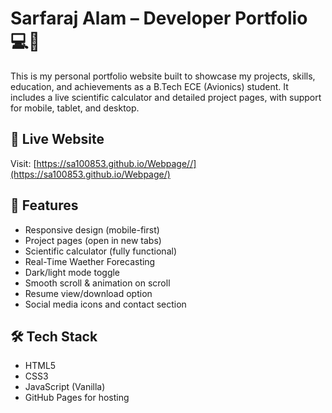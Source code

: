# Sarfaraj Alam – Developer Portfolio 💻🚀

This is my personal portfolio website built to showcase my projects, skills, education, and achievements as a B.Tech ECE (Avionics) student. It includes a live scientific calculator and detailed project pages, with support for mobile, tablet, and desktop.

## 🔗 Live Website
Visit: [https://sa100853.github.io/Webpage//](https://sa100853.github.io/Webpage/)

## 🧠 Features
- Responsive design (mobile-first)
- Project pages (open in new tabs)
- Scientific calculator (fully functional)
- Real-Time Waether Forecasting
- Dark/light mode toggle
- Smooth scroll & animation on scroll
- Resume view/download option
- Social media icons and contact section

## 🛠️ Tech Stack
- HTML5
- CSS3
- JavaScript (Vanilla)
- GitHub Pages for hosting
